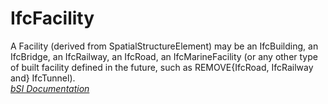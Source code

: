 IfcFacility
===========
A Facility (derived from SpatialStructureElement) may be an IfcBuilding, an
IfcBridge, an IfcRailway, an IfcRoad, an IfcMarineFacility (or any other type
of built facility defined in the future, such as REMOVE{IfcRoad, IfcRailway
and} IfcTunnel).  
[ _bSI
Documentation_](https://standards.buildingsmart.org/IFC/DEV/IFC4_2/FINAL/HTML/schema/ifcproductextension/lexical/ifcfacility.htm)


